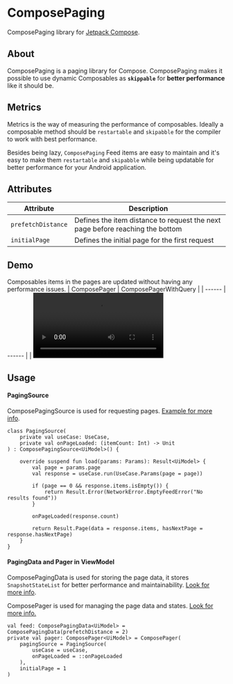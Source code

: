 # ComposePaging
ComposePaging library for [Jetpack Compose](https://developer.android.com/jetpack/compose).

## About
ComposePaging is a paging library for Compose. ComposePaging makes it possible to use dynamic Composables as **`skippable`** for **better performance** like it should be.

## Metrics
Metrics is the way of measuring the performance of composables. Ideally a composable method should be `restartable` and `skipabble` for the compiler to work with best performance.
<p></p>

Besides being lazy, `ComposePaging` Feed items are easy to maintain and it's easy to make them `restartable` and `skipabble` while being updatable for better performance for your Android application.

## Attributes
| Attribute | Description |
|----- | --|
| `prefetchDistance` | Defines the item distance to request the next page before reaching the bottom |
| `initialPage` | Defines the initial page for the first request |

## Demo
Composables items in the pages are updated without having any performance issues.
| ComposePager | ComposePagerWithQuery |
| ------ | ------ |
| <video src="https://user-images.githubusercontent.com/53172424/214320381-a6d616cb-0f7e-4f14-beb1-debb10c786b2.mp4" /> | <video src="https://user-images.githubusercontent.com/53172424/214320641-001bdc75-a7ea-408f-8475-585109065ff9.mp4" /> |

## Usage
#### PagingSource
ComposePagingSource is used for requesting pages. [Example for more info](https://github.com/yusufarisoy/compose-paging/blob/main/app/src/main/java/com/yusufarisoy/composepaging/domain/HomePagingSource.kt).
```
class PagingSource(
    private val useCase: UseCase,
    private val onPageLoaded: (itemCount: Int) -> Unit
) : ComposePagingSource<UiModel>() {

    override suspend fun load(params: Params): Result<UiModel> {
        val page = params.page
        val response = useCase.run(UseCase.Params(page = page))

        if (page == 0 && response.items.isEmpty()) {
            return Result.Error(NetworkError.EmptyFeedError("No results found"))
        }

        onPageLoaded(response.count)

        return Result.Page(data = response.items, hasNextPage = response.hasNextPage)
    }
}
```

#### PagingData and Pager in ViewModel
ComposePagingData is used for storing the page data, it stores `SnapshotStateList` for better performance and maintainability. [Look for more info](https://github.com/yusufarisoy/compose-paging/blob/main/composepaging/src/main/java/com/yusufarisoy/composepaging/pagingdata/ComposePagingData.kt).
<p> ComposePager is used for managing the page data and states. <a href="https://github.com/yusufarisoy/compose-paging/blob/main/composepaging/src/main/java/com/yusufarisoy/composepaging/ComposePager.kt"> Look for more info. </a> </p>

```
val feed: ComposePagingData<UiModel> = ComposePagingData(prefetchDistance = 2)
private val pager: ComposePager<UiModel> = ComposePager(
    pagingSource = PagingSource(
        useCase = useCase,
        onPageLoaded = ::onPageLoaded
    ),
    initialPage = 1
)
```
